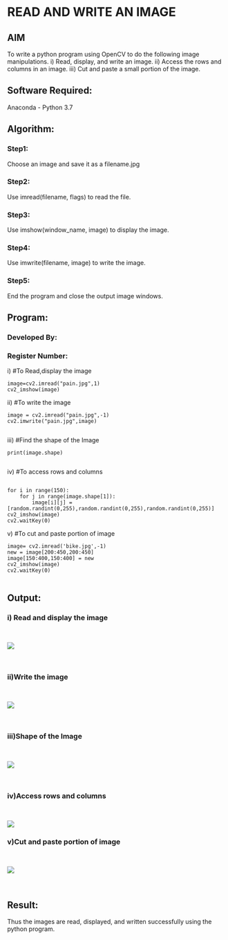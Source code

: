 # READ AND WRITE AN IMAGE
## AIM
To write a python program using OpenCV to do the following image manipulations.
i) Read, display, and write an image.
ii) Access the rows and columns in an image.
iii) Cut and paste a small portion of the image.

## Software Required:
Anaconda - Python 3.7
## Algorithm:
### Step1:
Choose an image and save it as a filename.jpg
### Step2:
Use imread(filename, flags) to read the file.
### Step3:
Use imshow(window_name, image) to display the image.
### Step4:
Use imwrite(filename, image) to write the image.
### Step5:
End the program and close the output image windows.
## Program:
### Developed By:
### Register Number: 
i) #To Read,display the image
```
image=cv2.imread("pain.jpg",1)
cv2_imshow(image)  

```
ii) #To write the image
```
image = cv2.imread("pain.jpg",-1)
cv2.imwrite("pain.jpg",image)


```
iii) #Find the shape of the Image
```python3
print(image.shape)


```
iv) #To access rows and columns

```python3

for i in range(150):
    for j in range(image.shape[1]):
        image[i][j] = [random.randint(0,255),random.randint(0,255),random.randint(0,255)]
cv2_imshow(image)
cv2.waitKey(0)

```
v) #To cut and paste portion of image
```python3
image= cv2.imread('bike.jpg',-1)
new = image[200:450,200:450]
image[150:400,150:400] = new
cv2_imshow(image)
cv2.waitKey(0)


```

## Output:

### i) Read and display the image

<br>

![](1.png)

<br>

### ii)Write the image

<br>

![](3.jpg)

<br>

### iii)Shape of the Image

<br>

![](2.jpg)

<br>

### iv)Access rows and columns
<br>

![](4.png)
<br>

### v)Cut and paste portion of image
<br>

![](5.png)

<br>

## Result:
Thus the images are read, displayed, and written successfully using the python program.



